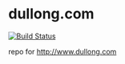 # dullong.com

[![Build Status](https://travis-ci.org/dolonfly/dullong.com.svg)](https://travis-ci.org/dolonfly/dullong.com)

repo for http://www.dullong.com

